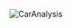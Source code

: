 ![CarAnalysis](https://github.com/Torin99/CP321-FinalProject/assets/87572723/b8fa4482-7e98-4765-a390-f39e558d6744)
